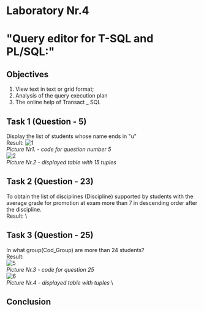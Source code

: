 

# Laboratory Nr.4 
# "Query editor for T-SQL and PL/SQL:"
## Objectives
1. View text in text or grid format;
2. Analysis of the query execution plan
3. The online help of Transact _ SQL


## Task 1 (Question - 5)

Display the list of students whose name ends in "u"
\
Result:
![1](https://user-images.githubusercontent.com/24621285/47744274-a2842680-dc89-11e8-986d-2f3b192e4f48.PNG)
\
*Picture Nr1. - code for question number 5*
\
![2](https://user-images.githubusercontent.com/24621285/47744275-a2842680-dc89-11e8-82ff-4d6b3418f12b.PNG)
\
*Picture Nr.2 - displayed table with 15 tuples*

## Task 2 (Question - 23)
To obtain the list of disciplines (Discipline) supported by students with the average grade for promotion at exam more than 7 in descending order after the discipline.
\
Result:
\


## Task 3 (Question - 25)

In what group(Cod_Group) are more than 24 students?
\
Result:
\
![5](https://user-images.githubusercontent.com/24621285/47744269-a0ba6300-dc89-11e8-978d-15bed07ec61f.PNG)
\
*Picture Nr.3 - code for question 25*
\
![6](https://user-images.githubusercontent.com/24621285/47744273-a1eb9000-dc89-11e8-80de-15bec021c9b6.PNG)
\
*Picture Nr.4 - displayed table with tuples*
\





## Conclusion

